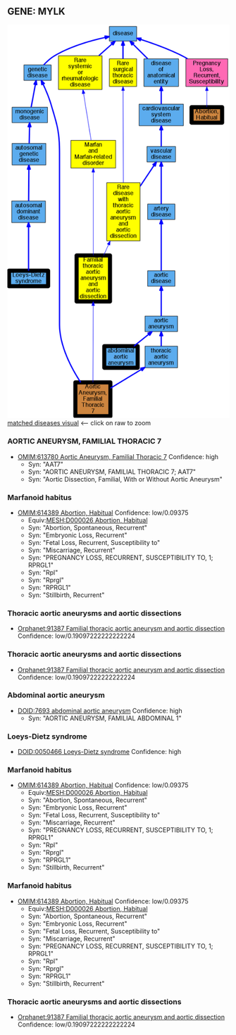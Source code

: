 
## GENE: MYLK

![image](MYLK.png)
[matched diseases visual](MYLK.png)  <-- click on raw to zoom


### AORTIC ANEURYSM, FAMILIAL THORACIC 7
 * [OMIM:613780 Aortic Aneurysm, Familial Thoracic 7](http://beta.monarchinitiative.org/disease/OMIM:613780) Confidence: high
    * Syn: "AAT7"
    * Syn: "AORTIC ANEURYSM, FAMILIAL THORACIC 7; AAT7"
    * Syn: "Aortic Dissection, Familial, With or Without Aortic Aneurysm"

### Marfanoid habitus
 * [OMIM:614389 Abortion, Habitual](http://beta.monarchinitiative.org/disease/OMIM:614389) Confidence: low/0.09375
    * Equiv:[MESH:D000026 Abortion, Habitual](http://beta.monarchinitiative.org/disease/MESH:D000026)
    * Syn: "Abortion, Spontaneous, Recurrent"
    * Syn: "Embryonic Loss, Recurrent"
    * Syn: "Fetal Loss, Recurrent, Susceptibility to"
    * Syn: "Miscarriage, Recurrent"
    * Syn: "PREGNANCY LOSS, RECURRENT, SUSCEPTIBILITY TO, 1; RPRGL1"
    * Syn: "Rpl"
    * Syn: "Rprgl"
    * Syn: "RPRGL1"
    * Syn: "Stillbirth, Recurrent"

### Thoracic aortic aneurysms and aortic dissections
 * [Orphanet:91387 Familial thoracic aortic aneurysm and aortic dissection](http://beta.monarchinitiative.org/disease/Orphanet:91387) Confidence: low/0.19097222222222224

### Thoracic aortic aneurysms and aortic dissections
 * [Orphanet:91387 Familial thoracic aortic aneurysm and aortic dissection](http://beta.monarchinitiative.org/disease/Orphanet:91387) Confidence: low/0.19097222222222224

### Abdominal aortic aneurysm
 * [DOID:7693 abdominal aortic aneurysm](http://beta.monarchinitiative.org/disease/DOID:7693) Confidence: high
    * Syn: "AORTIC ANEURYSM, FAMILIAL ABDOMINAL 1"

### Loeys-Dietz syndrome
 * [DOID:0050466 Loeys-Dietz syndrome](http://beta.monarchinitiative.org/disease/DOID:0050466) Confidence: high

### Marfanoid habitus
 * [OMIM:614389 Abortion, Habitual](http://beta.monarchinitiative.org/disease/OMIM:614389) Confidence: low/0.09375
    * Equiv:[MESH:D000026 Abortion, Habitual](http://beta.monarchinitiative.org/disease/MESH:D000026)
    * Syn: "Abortion, Spontaneous, Recurrent"
    * Syn: "Embryonic Loss, Recurrent"
    * Syn: "Fetal Loss, Recurrent, Susceptibility to"
    * Syn: "Miscarriage, Recurrent"
    * Syn: "PREGNANCY LOSS, RECURRENT, SUSCEPTIBILITY TO, 1; RPRGL1"
    * Syn: "Rpl"
    * Syn: "Rprgl"
    * Syn: "RPRGL1"
    * Syn: "Stillbirth, Recurrent"

### Marfanoid habitus
 * [OMIM:614389 Abortion, Habitual](http://beta.monarchinitiative.org/disease/OMIM:614389) Confidence: low/0.09375
    * Equiv:[MESH:D000026 Abortion, Habitual](http://beta.monarchinitiative.org/disease/MESH:D000026)
    * Syn: "Abortion, Spontaneous, Recurrent"
    * Syn: "Embryonic Loss, Recurrent"
    * Syn: "Fetal Loss, Recurrent, Susceptibility to"
    * Syn: "Miscarriage, Recurrent"
    * Syn: "PREGNANCY LOSS, RECURRENT, SUSCEPTIBILITY TO, 1; RPRGL1"
    * Syn: "Rpl"
    * Syn: "Rprgl"
    * Syn: "RPRGL1"
    * Syn: "Stillbirth, Recurrent"

### Thoracic aortic aneurysms and aortic dissections
 * [Orphanet:91387 Familial thoracic aortic aneurysm and aortic dissection](http://beta.monarchinitiative.org/disease/Orphanet:91387) Confidence: low/0.19097222222222224
